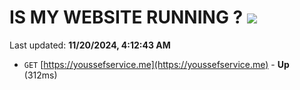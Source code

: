 # IS MY WEBSITE RUNNING ? [![](https://img.shields.io/static/v1?label=Sponsor&message=%E2%9D%A4&logo=GitHub&color=%23fe8e86)](https://github.com/sponsors/Youssef-Lehmam)

Last updated: **11/20/2024, 4:12:43 AM**

- `GET` [https://youssefservice.me](https://youssefservice.me) - **Up** (312ms)
